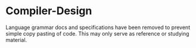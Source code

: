# Compiler-Design

Language grammar docs and specifications have been removed to prevent simple copy pasting of code. This may only serve as reference or studying material.
